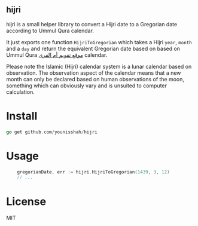 ## hijri

hijri is a small helper library to convert a Hijri date to a Gregorian date according to Ummul Qura calendar.

It just exports one function `HijriToGregorian` which takes a Hijri `year`, `month`
and a `day` and return the equivalent Gregorian date based on based on Ummul Qura [موقع تقويم أم القرى](http://www.ummulqura.org.sa/) calendar.

Please note the Islamic (Hijri) calendar system is a lunar calendar based on observation. 
The observation aspect of the calendar means that a new month can only be declared based on human observations of the moon, 
something which can obviously vary and is unsuited to computer calculation.

# Install

```go 
go get github.com/younisshah/hijri
```


# Usage

```go
    gregorianDate, err := hijri.HijriToGregorian(1439, 3, 12)
    // ...
```

# License

MIT